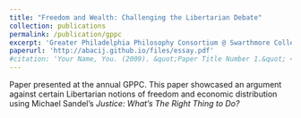 ```yaml
---
title: "Freedom and Wealth: Challenging the Libertarian Debate"
collection: publications
permalink: /publication/gppc
excerpt: 'Greater Philadelphia Philosophy Consortium @ Swarthmore College, 2023'
paperurl: 'http://abacij.github.io/files/essay.pdf'
#citation: 'Your Name, You. (2009). &quot;Paper Title Number 1.&quot; <i>Journal 1</i>. 1(1).'
---
```


Paper presented at the annual GPPC. This paper showcased an argument against certain Libertarian notions of freedom and economic distribution using Michael Sandel’s _Justice: What’s The Right Thing to Do?_

<a href="http://abacij.github.io/files/essay.pdf" target="_blank">
